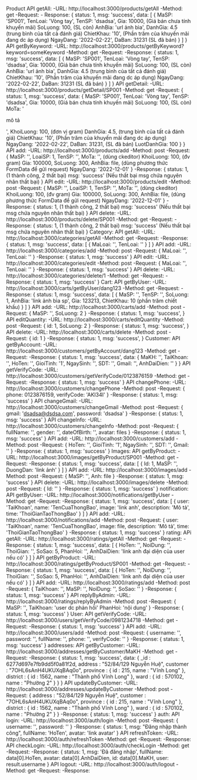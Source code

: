 Product
	API getAll:
		-URL: http://localhost:3000/products/getAll
		-Method: get
		-Request: 
		- Response: {
			status: 1,
			msg: 'success',
			data: [
				{
					MaSP: 'SP001',
					TenLoai: 'Vòng tay',
					TenSP: 'dsadsa',
					Gia: 10000, (Giá bán chưa tính khuyến mãi)
					SoLuong: 100, (SL còn)
					AnhBia: 'url ảnh bìa',
					DanhGia: 4.5 (trung bình của tất cả đánh giá)
					ChietKhau: '10', (Phần trăm của khuyến mãi đang dc áp dụng)
					NgayDang: '2022-02-22',
					DaBan: 31231 (SL đã bán)
				}
			]
		}
	API getByKeyword:
		-URL: http://localhost:3000/products/getByKeyword?keyword=someKeyword
		-Method: get
		-Request: 
		-Response: {
			status: 1,
			msg: 'success',
			data: [
				{
					MaSP: 'SP001',
					TenLoai: 'Vòng tay',
					TenSP: 'dsadsa',
					Gia: 10000, (Giá bán chưa tính khuyến mãi)
					SoLuong: 100, (SL còn)
					AnhBia: 'url ảnh bìa',
					DanhGia: 4.5 (trung bình của tất cả đánh giá)
					ChietKhau: '10', (Phần trăm của khuyến mãi đang dc áp dụng)
					NgayDang: '2022-02-22',
					DaBan: 31231 (SL đã bán)
				}
			]
		}
	API getDetail:
		-URL: http://localhost:3000/products/getDetail/SP001
		-Method: get
		-Request: {
			status: 1,
			msg: 'success',
			data: {
				MaSP: 'SP001',
				TenLoai: 'Vòng tay',
				TenSP: 'dsadsa',
				Gia: 10000, (Giá bán chưa tính khuyến mãi)
				SoLuong: 100, (SL còn)
				MoTa: '<p>mô tả</p>',
				KhoiLuong: 100, (đơn vị gram)
				DanhGia: 4.5, (trung bình của tất cả đánh giá)
				ChietKhau: '10', (Phần trăm của khuyến mãi đang dc áp dụng)
				NgayDang: '2022-02-22',
				DaBan: 31231, (SL đã bán)
				LuotDanhGia: 100
			}
		}
	API add:
		-URL: http://localhost:3000/products/add
		-Method: post
		-Request: {
			MaSP: '',
			LoaiSP: 1,
			TenSP: '',
			MoTa: '', (dùng ckeditor)
			KhoiLuong: 100, (đv gram)
			Gia: 100000,
			SoLuong: 300,
			AnhBia: file, (dùng phương thức FormData để gửi request)
			NgayDang: '2022-12-01'
		}
		-Response: {
			status: 1, (1 thành công, 2 thất bại)
			msg: 'success' (Nếu thất bại msg chứa nguyên nhân thất bại)
		}
	API edit:
		-URL: http://localhost:3000/products/edit
		-Method: post
		-Request: {
			MaSP: '',
			LoaiSP: 1,
			TenSP: '',
			MoTa: '', (dùng ckeditor)
			KhoiLuong: 100, (đv gram)
			Gia: 100000,
			SoLuong: 300,
			AnhBia: file, (dùng phương thức FormData để gửi request)
			NgayDang: '2022-12-01'
		}
		-Response: {
			status: 1, (1 thành công, 2 thất bại)
			msg: 'success' (Nếu thất bại msg chứa nguyên nhân thất bại)
		}
	API delete:
		-URL: http://localhost:3000/products/delete/SP001
		-Method: get
		-Request: 
		-Response: {
			status: 1, (1 thành công, 2 thất bại)
			msg: 'success' (Nếu thất bại msg chứa nguyên nhân thất bại)
		}
Category:
	API getAll:
		-URL: http://localhost:3000/categories/getAll
		-Method: get
		-Request: 
		-Response: {
			status: 1,
			msg: 'success',
			data: [
				{
					MaLoai: '',
					TenLoai: ''
				}
			]
		}
	API add:
		-URL: http://localhost:3000/categories/add
		-Method: post
		-Request: {
			MaLoai: '',
			TenLoai: ''
		}
		-Response: {
			status: 1,
			msg: 'success'
		}
	API edit:
		-URL: http://localhost:3000/categories/edit
		-Method: post
		-Request: {
			MaLoai: '',
			TenLoai: ''
		}
		-Response: {
			status: 1,
			msg: 'success'
		}
	API delete:
		-URL: http://localhost:3000/categories/delete/1
		-Method: get
		-Request: 
		-Response: {
			status: 1,
			msg: 'success'
		}
Cart:
	API getByUser:
		-URL: http://localhost:3000/carts/getByUser/dang123
		-Method: get
		-Request: 
		-Response: {
			status: 1,
			msg: 'success',
			data: [
				{
					MaSP: '',
					TenSP: '',
					SoLuong: 1,
					AnhBia: 'link ảnh bìa sp',
					Gia: 123213,
					ChietKhau: 10 (phần trăm chiết khấu)
				}
			]
		}
	API add:
		-URL: http://localhost:3000/carts/add
		-Method: post
		-Request: {
			MaSP: '',
			SoLuong: 2
		}
		-Response: {
			status: 1,
			msg: 'success',
		}
	API editQuantity: 
		-URL: http://localhost:3000/carts/editQuantity
		-Method: post
		-Request: {
			id: 1,
			SoLuong: 2
		}
		-Response: {
			status: 1,
			msg: 'success',
		}
	API delete:
		-URL: http://localhost:3000/carts/delete
		-Method: post
		-Request: {
			id: 1
		}
		-Response: {
			status: 1,
			msg: 'success',
		}
Customer: 
	API getByAccount:
		-URL: http://localhost:3000/customers/getByAccount/dang123
		-Method: get
		-Request: 
		-Response: {
			status: 1,
			msg: 'success',
			data: {
				MaKH: '',
				TaiKhoan: '',
				HoTen: '',
				GioiTinh: '1',
				NgaySinh: '',
				SDT: '',
				Gmail: '',
				AnhDaiDien: ''
			}
		}
	API getVerifyCode:
		-URL: http://localhost:3000/customers/getVerifyCode/0123876159
		-Method: get
		-Request: 
		-Response: {
			status: 1,
			msg: 'success'
		}
	API changePhone: 
		-URL: http://localhost:3000/customers/changePhone
		-Method: post
		-Request: {
			phone: 0123876159,
			verifyCode: 'AKI34I'
		}
		-Response: {
			status: 1,
			msg: 'success'
		}
	API changeGmail: 
		-URL: http://localhost:3000/customers/changeGmail
		-Method: post
		-Request: {
			gmail: 'dsadsa@dsdsa.com',
			password: 'dsadsa'
		}
		-Response: {
			status: 1,
			msg: 'success'
		}
		API changeInfo:
		-URL: http://localhost:3000/customers/changeInfo
		-Method: post
		-Request: {
			fullName: '',
			gender: '',
			dateOfBirth: '',
			avatar: files
		}
		-Response: {
			status: 1,
			msg: 'success'
		}
	API add:
		-URL: http://localhost:3000/customers/add
		-Method: post
		-Request: {
			HoTen: '',
			GioiTinh: '1',
			NgaySinh: '',
			SDT: '',
			Gmail: ''
		}
		-Response: {
			status: 1,
			msg: 'success'
		}
Images:
	API getByProduct:
		-URL: http://localhost:3000/images/getByProduct/SP001
		-Method: get
		-Request: 
		-Response: {
			status: 1,
			msg: 'success',
			data: [
				{
					Id: 1,
					MaSP: '',
					DuongDan: 'link ảnh'
				}
			]
		}
	API add: 
		-URL: http://localhost:3000/images/add
		-Method: post
		-Request: {
			MaSP: '',
			Anh: file
		}
		-Response: {
			status: 1,
			msg: 'success'
		}
	API delete:
		-URL: http://localhost:3000/images/delete
		-Method: post
		-Request: {
			Id: ''
		}
		-Response: {
			status: 1,
			msg: 'success'
		}
notification:
	API getByUser: 
		-URL: http://localhost:3000/notifications/getByUser
		-Method: get
		-Request: 
		-Response: {
			status: 1,
			msg: 'success',
			data: [
				{
					user: 'TaiKhoan',
					name: 'TenCuaThongBao',
					image: 'link anh',
					description: 'Mô tả',
					time: 'ThoiGianTaoThongBao'
				}
			]
		}
	API add:
		-URL: http://localhost:3000/notifications/add
		-Method: post
		-Request: {
					user: 'TaiKhoan',
					name: 'TenCuaThongBao',
					image: file,
					description: 'Mô tả',
					time: 'ThoiGianTaoThongBao'
				}
		-Response: {
			status: 1,
			msg: 'success'
		}
rating:
	APi getAll:
		-URL: http://localhost:3000/ratings/getAll
		-Method: get
		-Request: 
		-Response: {
			status: 1,
			msg: 'success',
			data: [
				{
					HoTen: '',
					NoiDung: '',
					ThoiGian: '',
					SoSao: 5,
					PhanHoi: '',
					AnhDaiDien: 'link anh đại diện của user nếu có'
				}
			]
		}
	API getByProduct:
		-URL: http://localhost:3000/ratings/getByProduct/SP001
		-Method: get
		-Request: 
		-Response: {
			status: 1,
			msg: 'success',
			data: [
				{
					HoTen: '',
					NoiDung: '',
					ThoiGian: '',
					SoSao: 5,
					PhanHoi: '',
					AnhDaiDien: 'link anh đại diện của user nếu có'
				}
			]
		}
	API add: 
		-URL: http://localhost:3000/ratings/add
		-Method: post
		-Request: {
			TaiKhoan: '',
			MaSP: '',
			NoiDung: '',
			SoSao: ''
		}
		-Response: {
			status: 1,
			msg: 'success'
		}
	API replyByAdmin:
		-URL: http://localhost:3000/ratings/replyByAdmin
		-Method: post
		-Request: {
			MaSP: '',
			TaiKhoan: 'user dc phản hồi'
			PhanHoi: 'nội dung'
		}
		-Response: {
			status: 1,
			msg: 'success'
		}
User:
	API getVerifyCode:
		-URL: http://localhost:3000/users/getVerifyCode/0981234718
		-Method: get
		-Request: 
		-Response: {
			status: 1,
			msg: 'success'
		}
	API add:
		-URL: http://localhost:3000/users/add
		-Method: post
		-Request: {
			username: '',
			password: '',
			fullName: '',
			phone: '',
			verifyCode: ''
		}
		-Response: {
			status: 1,
			msg: 'success'
		}
addresses:
	API getByCustomer: 
		-URL: http://localhost:3000/addresses/getByCustomer/MaKH
		-Method: get
		-Request:
		-Response: {
			status: 1,
			msg: 'success',
			data: {
				_id : 6277d697e7fb9dd5f0a81f2d,
				address : "52/84/129 Nguyễn Huệ",
				customer : "7OHL6sAnH4UKUXqBAq0o",
				province : {
					id : 215,
					name : "Vĩnh Long"
				},
				district : {
					id : 1562,
					name : "Thành phố Vĩnh Long"
				},
				ward : {
					id : 570102,
					name : "Phường 2"
				}
			}
		}
	API updateByCustomer: 
		-URL: http://localhost:3000/addresses/updateByCustomer
		-Method: post
		-Request: {
			address : "52/84/129 Nguyễn Huệ",
			customer : "7OHL6sAnH4UKUXqBAq0o",
			province : {
				id : 215,
				name : "Vĩnh Long"
			},
			district : {
				id : 1562,
				name : "Thành phố Vĩnh Long"
			},
			ward : {
				id : 570102,
				name : "Phường 2"
			}
		}
		-Response: {
			status: 1,
			msg: 'success'
		}
auth:
	API login:
		-URL: http://localhost:3000/auth/login
		-Method: post
		-Request: {
			username: '',
			password: ''
		}
		-Response: {
			status: 1,
			msg: "Đăng nhập thành công",
			fullName: 'HoTen',
			avatar: 'link avatar'
		}
	API refreshToken:
		-URL: http://localhost:3000/auth/refreshToken
		-Method: get
		-Request: 
		-Response: 
	API checkLogin: 
		-URL: http://localhost:3000/auth/checkLogin
		-Method: get
		-Request:
		-Response: {
			status: 1,
			msg: 'Đã đăng nhập',
			fullName: data[0].HoTen,
			avatar: data[0].AnhDaiDien,
			id: data[0].MaKH,
			user: result.username
		}
	API logout:
		-URL: http://localhost:3000/auth/logout
		-Method: get
		-Request:
		-Response: 

